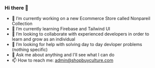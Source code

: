 ### Hi there 👋



- 🔭 I’m currently working on a new Ecommerce Store called Nonpareil Collection
- 🌱 I’m currently learning Firebase and Tailwind UI
- 👯 I’m looking to collaborate with experienced developers in order to learn and grow as an individual 
- 🤔 I’m looking for help with solving day to day devloper problems (nothing specific)
- 💬 Ask me about anything and I'll see what I can do
- 📫 How to reach me: admin@shopbuyculture.com


